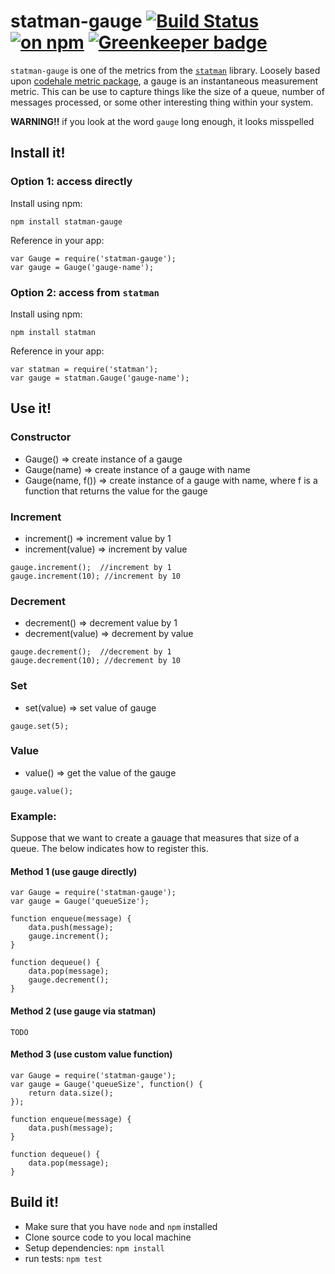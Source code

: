 # statman-gauge [![Build Status](https://travis-ci.org/jasonray/statman-gauge.svg?branch=master)](https://travis-ci.org/jasonray/statman-gauge) [![on npm](http://img.shields.io/npm/v/statman-gauge.svg?style=flat)](https://www.npmjs.org/package/statman-gauge) [![Greenkeeper badge](https://badges.greenkeeper.io/jasonray/statman-gauge.svg)](https://greenkeeper.io/)

`statman-gauge` is one of the metrics from the [`statman`](https://github.com/jasonray/statman) library.  Loosely based upon [codehale metric package](http://metrics.codahale.com/getting-started/#gauges), a gauge is an instantaneous measurement metric.  This can be use to capture things like the size of a queue, number of messages processed, or some other interesting thing within your system.

**WARNING!!** if you look at the word `gauge` long enough, it looks misspelled 

## Install it!
### Option 1: access directly
Install using npm:
```
npm install statman-gauge
```

Reference in your app:
```
var Gauge = require('statman-gauge');
var gauge = Gauge('gauge-name');
```

### Option 2: access from `statman`
Install using npm:
```
npm install statman
```

Reference in your app:
```
var statman = require('statman');
var gauge = statman.Gauge('gauge-name');
```

## Use it!
### Constructor
+ Gauge() => create instance of a gauge
+ Gauge(name) => create instance of a gauge with name
+ Gauge(name, f()) => create instance of a gauge with name, where f is a function that returns the value for the gauge

### Increment
+ increment() => increment value by 1
+ increment(value) => increment by value
```
gauge.increment();  //increment by 1
gauge.increment(10); //increment by 10
```

### Decrement
+ decrement() => decrement value by 1
+ decrement(value) => decrement by value
```
gauge.decrement();  //decrement by 1
gauge.decrement(10); //decrement by 10
```

### Set
+ set(value) => set value of gauge
```
gauge.set(5);
```

### Value
+ value() => get the value of the gauge
```
gauge.value();
```

### Example:
Suppose that we want to create a gauage that measures that size of a queue.  The below indicates how to register this.

#### Method 1 (use gauge directly)
```
var Gauge = require('statman-gauge');
var gauge = Gauge('queueSize');

function enqueue(message) {
	data.push(message);
	gauge.increment();
}

function dequeue() {
	data.pop(message);
	gauge.decrement();
}
```

#### Method 2 (use gauge via statman)
```
TODO
```

#### Method 3 (use custom value function)
```
var Gauge = require('statman-gauge');
var gauge = Gauge('queueSize', function() {
	return data.size();
});

function enqueue(message) {
	data.push(message);
}

function dequeue() {
	data.pop(message);
}
```

## Build it!
- Make sure that you have `node` and `npm` installed
- Clone source code to you local machine
- Setup dependencies: `npm install`
- run tests: `npm test`
